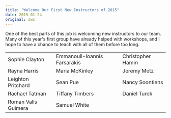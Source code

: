 ```yaml
---
title: "Welcome Our First New Instructors of 2015"
date: 2015-01-24
original: swc
---
```

<p>
  One of the best parts of this job is welcoming new instructors to our team.
  Many of this year's first group have already helped with workshops,
  and I hope to have a chance to teach with all of them before too long.
</p>
<table class="centered">
  <tr>
    <td>Sophie Clayton</td>
    <td>Emmanouil-Ioannis Farsarakis</td>
    <td>Christopher Hamm</td>
  </tr>
  <tr>
    <td>Rayna Harris</td>
    <td>Maria McKinley</td>
    <td>Jeremy Metz</td>
  </tr>
  <tr>
    <td>Leighton Pritchard</td>
    <td>Sean Pue</td>
    <td>Nancy Soontiens</td>
  </tr>
  <tr>
    <td>Rachael Tatman</td>
    <td>Tiffany Timbers</td>
    <td>Daniel Turek</td>
  </tr>
  <tr>
    <td>Roman Valls Guimera</td>
    <td>Samuel White</td>
    <td></td>
  </tr>
</table>
